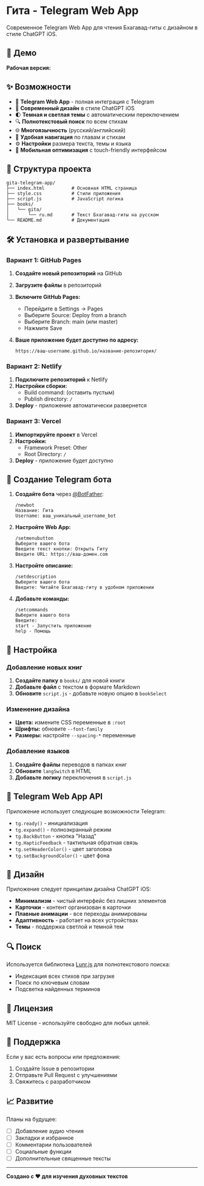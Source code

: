 # Гита - Telegram Web App

Современное Telegram Web App для чтения Бхагавад-гиты с дизайном в стиле ChatGPT iOS.

## 🚀 Демо

**Рабочая версия:** 

## ✨ Возможности

- 📱 **Telegram Web App** - полная интеграция с Telegram
- 🎨 **Современный дизайн** в стиле ChatGPT iOS
- 🌓 **Темная и светлая темы** с автоматическим переключением
- 🔍 **Полнотекстовый поиск** по всем стихам
- 🌐 **Многоязычность** (русский/английский)
- 📖 **Удобная навигация** по главам и стихам
- ⚙️ **Настройки** размера текста, темы и языка
- 📱 **Мобильная оптимизация** с touch-friendly интерфейсом

## 📁 Структура проекта

```
gita-telegram-app/
├── index.html          # Основная HTML страница
├── style.css           # Стили приложения
├── script.js           # JavaScript логика
├── books/
│   └── gita/
│       └── ru.md       # Текст Бхагавад-гиты на русском
└── README.md           # Документация
```

## 🛠 Установка и развертывание

### Вариант 1: GitHub Pages

1. **Создайте новый репозиторий** на GitHub
2. **Загрузите файлы** в репозиторий
3. **Включите GitHub Pages:**
   - Перейдите в Settings → Pages
   - Выберите Source: Deploy from a branch
   - Выберите Branch: main (или master)
   - Нажмите Save

4. **Ваше приложение будет доступно по адресу:**
   ```
   https://ваш-username.github.io/название-репозитория/
   ```

### Вариант 2: Netlify

1. **Подключите репозиторий** к Netlify
2. **Настройки сборки:**
   - Build command: (оставить пустым)
   - Publish directory: `/`
3. **Deploy** - приложение автоматически развернется

### Вариант 3: Vercel

1. **Импортируйте проект** в Vercel
2. **Настройки:**
   - Framework Preset: Other
   - Root Directory: `/`
3. **Deploy** - приложение будет доступно

## 🤖 Создание Telegram бота

1. **Создайте бота** через [@BotFather](https://t.me/BotFather):
   ```
   /newbot
   Название: Гита
   Username: ваш_уникальный_username_bot
   ```

2. **Настройте Web App:**
   ```
   /setmenubutton
   Выберите вашего бота
   Введите текст кнопки: Открыть Гиту
   Введите URL: https://ваш-домен.com
   ```

3. **Настройте описание:**
   ```
   /setdescription
   Выберите вашего бота
   Введите: Читайте Бхагавад-гиту в удобном приложении
   ```

4. **Добавьте команды:**
   ```
   /setcommands
   Выберите вашего бота
   Введите:
   start - Запустить приложение
   help - Помощь
   ```

## 🔧 Настройка

### Добавление новых книг

1. **Создайте папку** в `books/` для новой книги
2. **Добавьте файл** с текстом в формате Markdown
3. **Обновите** `script.js` - добавьте новую опцию в `bookSelect`

### Изменение дизайна

- **Цвета:** измените CSS переменные в `:root`
- **Шрифты:** обновите `--font-family`
- **Размеры:** настройте `--spacing-*` переменные

### Добавление языков

1. **Создайте файлы** переводов в папках книг
2. **Обновите** `langSwitch` в HTML
3. **Добавьте логику** переключения в `script.js`

## 📱 Telegram Web App API

Приложение использует следующие возможности Telegram:

- `tg.ready()` - инициализация
- `tg.expand()` - полноэкранный режим
- `tg.BackButton` - кнопка "Назад"
- `tg.HapticFeedback` - тактильная обратная связь
- `tg.setHeaderColor()` - цвет заголовка
- `tg.setBackgroundColor()` - цвет фона

## 🎨 Дизайн

Приложение следует принципам дизайна ChatGPT iOS:

- **Минимализм** - чистый интерфейс без лишних элементов
- **Карточки** - контент организован в карточки
- **Плавные анимации** - все переходы анимированы
- **Адаптивность** - работает на всех устройствах
- **Темы** - поддержка светлой и темной тем

## 🔍 Поиск

Используется библиотека [Lunr.js](https://lunrjs.com/) для полнотекстового поиска:

- Индексация всех стихов при загрузке
- Поиск по ключевым словам
- Подсветка найденных терминов

## 📄 Лицензия

MIT License - используйте свободно для любых целей.

## 🤝 Поддержка

Если у вас есть вопросы или предложения:

1. Создайте Issue в репозитории
2. Отправьте Pull Request с улучшениями
3. Свяжитесь с разработчиком

## 📈 Развитие

Планы на будущее:

- [ ] Добавление аудио чтения
- [ ] Закладки и избранное
- [ ] Комментарии пользователей
- [ ] Социальные функции
- [ ] Дополнительные священные тексты

---

**Создано с ❤️ для изучения духовных текстов**

